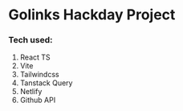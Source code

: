 # Golinks Hackday Project

### Tech used:
1. React TS
2. Vite
3. Tailwindcss
4. Tanstack Query
5. Netlify
6. Github API
